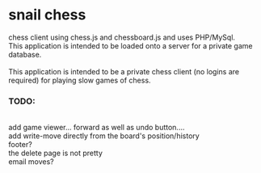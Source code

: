 # snail chess
chess client using chess.js and chessboard.js and uses PHP/MySql.<br>This application is intended to be loaded onto a server for a private game database.
<br>
<br>
This application is intended to be a private chess client (no logins are required) for playing slow games of chess.
<h3> TODO:</h3><br>
add game viewer... forward as well as undo button.... 
<br>
add write-move directly from the board's position/history<br>
footer?
<br>the delete page is not pretty<br>email moves?
